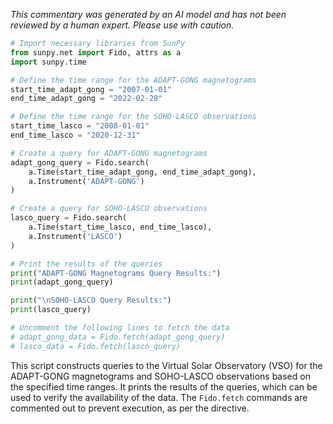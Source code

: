 _This commentary was generated by an AI model and has not been reviewed by a human expert. Please use with caution._

```python
# Import necessary libraries from SunPy
from sunpy.net import Fido, attrs as a
import sunpy.time

# Define the time range for the ADAPT-GONG magnetograms
start_time_adapt_gong = "2007-01-01"
end_time_adapt_gong = "2022-02-28"

# Define the time range for the SOHO-LASCO observations
start_time_lasco = "2008-01-01"
end_time_lasco = "2020-12-31"

# Create a query for ADAPT-GONG magnetograms
adapt_gong_query = Fido.search(
    a.Time(start_time_adapt_gong, end_time_adapt_gong),
    a.Instrument('ADAPT-GONG')
)

# Create a query for SOHO-LASCO observations
lasco_query = Fido.search(
    a.Time(start_time_lasco, end_time_lasco),
    a.Instrument('LASCO')
)

# Print the results of the queries
print("ADAPT-GONG Magnetograms Query Results:")
print(adapt_gong_query)

print("\nSOHO-LASCO Query Results:")
print(lasco_query)

# Uncomment the following lines to fetch the data
# adapt_gong_data = Fido.fetch(adapt_gong_query)
# lasco_data = Fido.fetch(lasco_query)
```

This script constructs queries to the Virtual Solar Observatory (VSO) for the ADAPT-GONG magnetograms and SOHO-LASCO observations based on the specified time ranges. It prints the results of the queries, which can be used to verify the availability of the data. The `Fido.fetch` commands are commented out to prevent execution, as per the directive.
